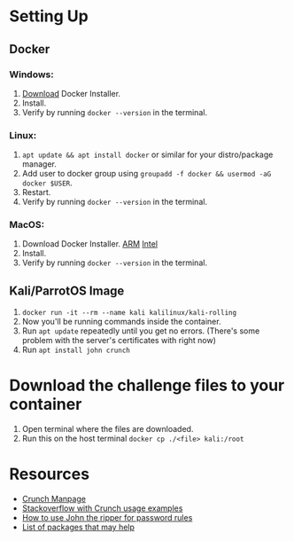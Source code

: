 # Setting Up
## Docker
### Windows:
1. [Download](https://desktop.docker.com/win/main/amd64/Docker%20Desktop%20Installer.exe?utm_source=docker&utm_medium=webreferral&utm_campaign=docs-driven-download-win-amd64) Docker Installer.
2. Install.
3. Verify by running `docker --version` in the terminal.

### Linux:
1. `apt update && apt install docker` or similar for your distro/package manager.
2. Add user to docker group using `groupadd -f docker && usermod -aG docker $USER`.
3. Restart.
4. Verify by running `docker --version` in the terminal.

### MacOS:
1. Download Docker Installer. [ARM](https://desktop.docker.com/mac/main/arm64/Docker.dmg?utm_source=docker&utm_medium=webreferral&utm_campaign=docs-driven-download-mac-arm64) [Intel](https://desktop.docker.com/mac/main/amd64/Docker.dmg?utm_source=docker&utm_medium=webreferral&utm_campaign=docs-driven-download-mac-amd64)
2. Install.
3. Verify by running `docker --version` in the terminal.

## Kali/ParrotOS Image
1. `docker run -it --rm --name kali kalilinux/kali-rolling`
2. Now you'll be running commands inside the container.
3. Run `apt update` repeatedly until you get no errors. (There's some problem with the server's certificates with right now)
4. Run `apt install john crunch`


# Download the challenge files to your container
1. Open terminal where the files are downloaded.
2. Run this on the host terminal `docker cp ./<file> kali:/root`

# Resources
- [Crunch Manpage](https://manpages.ubuntu.com/manpages/oracular/en/man1/crunch.1.html)
- [Stackoverflow with Crunch usage examples](https://superuser.com/questions/1465287/crunch-d-option-with-simple-aa-charset)
- [How to use John the ripper for password rules](https://charlesreid1.com/wiki/John_the_Ripper/Password_Generation)
- [List of packages that may help](https://www.kali.org/tools/kali-meta/#kali-tools-passwords)
